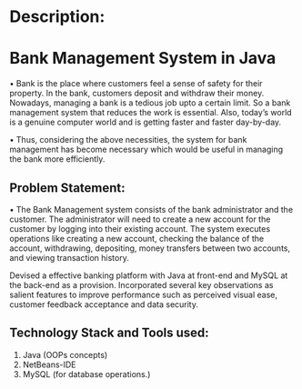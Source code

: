 # Description:

# Bank Management System in Java
• Bank is the place where customers feel a sense of safety for their property. In the bank, customers deposit and withdraw their money. 
Nowadays, managing a bank is a tedious job upto a certain limit. So a bank management system that reduces the work is essential.
Also, today’s world is a genuine computer world and is getting faster and faster day-by-day.

• Thus, considering the above necessities, the system for bank management has become necessary which would be useful in managing the bank more efficiently.

## Problem Statement:
• The Bank Management system consists of the bank administrator and the customer. The administrator will need to create a new account for the customer by logging into their existing account. 
The system executes operations like creating a new account, checking the balance of the account, withdrawing, depositing, money transfers between two accounts, and viewing transaction history.

Devised a effective banking platform with Java at front-end and MySQL at the back-end as a provision. 
Incorporated several key observations as salient features to improve performance such as perceived visual ease, customer feedback acceptance and data security.

## Technology Stack and Tools used:
1. Java (OOPs concepts)
2. NetBeans-IDE
3. MySQL (for database operations.)
